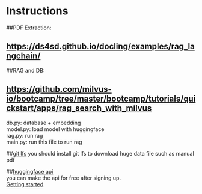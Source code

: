 # Instructions

##PDF Extraction:
## https://ds4sd.github.io/docling/examples/rag_langchain/

##RAG and DB:
## https://github.com/milvus-io/bootcamp/tree/master/bootcamp/tutorials/quickstart/apps/rag_search_with_milvus
db.py: database + embedding  
model.py: load model with huggingface  
rag.py: run rag  
main.py: run this file to run rag  

##[git lfs](https://git-lfs.com/)
you should install git lfs to download huge data file such as manual pdf

##[huggingface api](https://huggingface.co/)  
you can make the api for free after signing up.  
[Getting started](https://huggingface.co/docs/api-inference/getting-started)